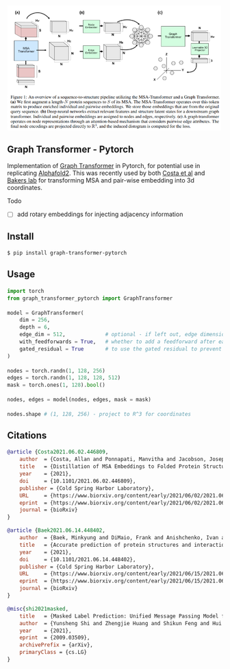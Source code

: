<img src="./graph-transformer.png" width="500px"></img>

## Graph Transformer - Pytorch

Implementation of <a href="https://arxiv.org/abs/2009.03509">Graph Transformer</a> in Pytorch, for potential use in replicating <a href="https://github.com/lucidrains/alphafold2">Alphafold2</a>. This was recently used by both <a href="https://www.biorxiv.org/content/10.1101/2021.06.02.446809v1">Costa et al</a> and <a href="https://www.biorxiv.org/content/10.1101/2021.06.14.448402v1">Bakers lab</a> for transforming MSA and pair-wise embedding into 3d coordinates.

Todo

- [ ] add rotary embeddings for injecting adjacency information

## Install

```bash
$ pip install graph-transformer-pytorch
```

## Usage

```python
import torch
from graph_transformer_pytorch import GraphTransformer

model = GraphTransformer(
    dim = 256,
    depth = 6,
    edge_dim = 512,             # optional - if left out, edge dimensions is assumed to be the same as the node dimensions above
    with_feedforwards = True,   # whether to add a feedforward after each attention layer, suggested by literature to be needed
    gated_residual = True       # to use the gated residual to prevent over-smoothing
)

nodes = torch.randn(1, 128, 256)
edges = torch.randn(1, 128, 128, 512)
mask = torch.ones(1, 128).bool()

nodes, edges = model(nodes, edges, mask = mask)

nodes.shape # (1, 128, 256) - project to R^3 for coordinates
```

## Citations

```bibtex
@article {Costa2021.06.02.446809,
    author  = {Costa, Allan and Ponnapati, Manvitha and Jacobson, Joseph M. and Chatterjee, Pranam},
    title   = {Distillation of MSA Embeddings to Folded Protein Structures with Graph Transformers},
    year    = {2021},
    doi     = {10.1101/2021.06.02.446809},
    publisher = {Cold Spring Harbor Laboratory},
    URL     = {https://www.biorxiv.org/content/early/2021/06/02/2021.06.02.446809},
    eprint  = {https://www.biorxiv.org/content/early/2021/06/02/2021.06.02.446809.full.pdf},
    journal = {bioRxiv}
}
```

```bibtex
@article {Baek2021.06.14.448402,
    author  = {Baek, Minkyung and DiMaio, Frank and Anishchenko, Ivan and Dauparas, Justas and Ovchinnikov, Sergey and Lee, Gyu Rie and Wang, Jue and Cong, Qian and Kinch, Lisa N. and Schaeffer, R. Dustin and Mill{\'a}n, Claudia and Park, Hahnbeom and Adams, Carson and Glassman, Caleb R. and DeGiovanni, Andy and Pereira, Jose H. and Rodrigues, Andria V. and van Dijk, Alberdina A. and Ebrecht, Ana C. and Opperman, Diederik J. and Sagmeister, Theo and Buhlheller, Christoph and Pavkov-Keller, Tea and Rathinaswamy, Manoj K and Dalwadi, Udit and Yip, Calvin K and Burke, John E and Garcia, K. Christopher and Grishin, Nick V. and Adams, Paul D. and Read, Randy J. and Baker, David},
    title   = {Accurate prediction of protein structures and interactions using a 3-track network},
    year    = {2021},
    doi     = {10.1101/2021.06.14.448402},
    publisher = {Cold Spring Harbor Laboratory},
    URL     = {https://www.biorxiv.org/content/early/2021/06/15/2021.06.14.448402},
    eprint  = {https://www.biorxiv.org/content/early/2021/06/15/2021.06.14.448402.full.pdf},
    journal = {bioRxiv}
}
```

```bibtex
@misc{shi2021masked,
    title   = {Masked Label Prediction: Unified Message Passing Model for Semi-Supervised Classification}, 
    author  = {Yunsheng Shi and Zhengjie Huang and Shikun Feng and Hui Zhong and Wenjin Wang and Yu Sun},
    year    = {2021},
    eprint  = {2009.03509},
    archivePrefix = {arXiv},
    primaryClass = {cs.LG}
}
```

